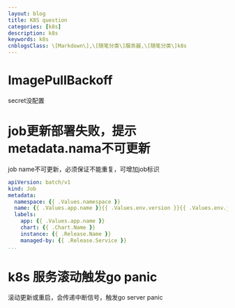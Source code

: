 ```yaml
---
layout: blog
title: K8S question
categories: [k8s]
description: k8s
keywords: k8s
cnblogsClass: \[Markdown\],\[随笔分类\]服务器,\[随笔分类\]k8s
---
```


# ImagePullBackoff
secret没配置

# job更新部署失败，提示metadata.nama不可更新

job name不可更新，必须保证不能重复，可增加job标识

```yaml
apiVersion: batch/v1  
kind: Job  
metadata:  
  namespace: {{ .Values.namespace }}  
  name: {{ .Values.app.name }}{{ .Values.env.version }}{{ .Values.env.jobID }}  
  labels:  
    app: {{ .Values.app.name }}  
    chart: {{ .Chart.Name }}  
    instance: {{ .Release.Name }}  
    managed-by: {{ .Release.Service }}
...
```

# k8s 服务滚动触发go panic

滚动更新或重启，会传递中断信号，触发go server panic